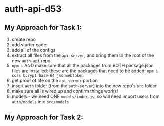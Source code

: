 # auth-api-d53

## My Approach for Task 1:
1. create repo
1. add starter code
1. add all of the configs
1. extract all files from the `api-server`, and bring them to the root of the new `auth-api` repo
1. `npm i` AND make sure that all the packages from BOTH package.json files are installed:  these are the packages that need to be added:  `npm i cors bcrypt base-64 jsonwebtoken` 
1. get proof of life on the `api-server` portion
1. insert `auth` folder (from the `auth-server`) into the new repo's `src` folder
1. make sure all is wired up and confirm things works!
1.  models - we need ONE `models/index.js`, so will need import users from `auth/models` into `src/models` 

## My Approach for Task 2:
